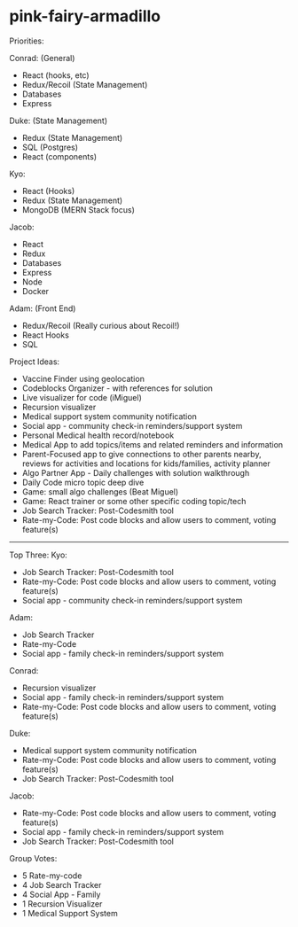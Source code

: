 # pink-fairy-armadillo

Priorities:

Conrad: (General)
- React (hooks, etc)
- Redux/Recoil (State Management)
- Databases
- Express

Duke: (State Management)
- Redux (State Management)
- SQL (Postgres)
- React (components)

Kyo:
- React (Hooks)
- Redux (State Management)
- MongoDB (MERN Stack focus)

Jacob:
- React
- Redux
- Databases
- Express
- Node
- Docker

Adam: (Front End)
- Redux/Recoil (Really curious about Recoil!)
- React Hooks
- SQL


Project Ideas:

- Vaccine Finder using geolocation
- Codeblocks Organizer - with references for solution
- Live visualizer for code (iMiguel)
- Recursion visualizer
- Medical support system community notification
- Social app - community check-in reminders/support system
- Personal Medical health record/notebook
- Medical App to add topics/items and related reminders and information
- Parent-Focused app to give connections to other parents nearby, reviews for activities and locations for kids/families, activity planner
- Algo Partner App - Daily challenges with solution walkthrough
- Daily Code micro topic deep dive
- Game: small algo challenges (Beat Miguel)
- Game: React trainer or some other specific coding topic/tech
- Job Search Tracker: Post-Codesmith tool
- Rate-my-Code: Post code blocks and allow users to comment, voting feature(s)

----------------------------------------------------------------------------------
Top Three:
Kyo:
- Job Search Tracker: Post-Codesmith tool
- Rate-my-Code: Post code blocks and allow users to comment, voting feature(s)
- Social app - community check-in reminders/support system

Adam:
- Job Search Tracker
- Rate-my-Code
- Social app - family check-in reminders/support system

Conrad:
- Recursion visualizer
- Social app - family check-in reminders/support system
- Rate-my-Code: Post code blocks and allow users to comment, voting feature(s)

Duke:
- Medical support system community notification
- Rate-my-Code: Post code blocks and allow users to comment, voting feature(s)
- Job Search Tracker: Post-Codesmith tool

Jacob:
- Rate-my-Code: Post code blocks and allow users to comment, voting feature(s)
- Social app - family check-in reminders/support system
- Job Search Tracker: Post-Codesmith tool

Group Votes:
* 5 Rate-my-code
* 4 Job Search Tracker
* 4 Social App - Family
* 1 Recursion Visualizer
* 1 Medical Support System